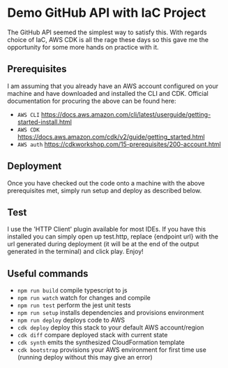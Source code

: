 # Demo GitHub API with IaC Project

The GitHub API seemed the simplest way to satisfy this. With regards choice of IaC, AWS CDK is all the rage these days so this gave me the opportunity for some more hands on practice with it.

## Prerequisites

I am assuming that you already have an AWS account configured on your machine and have downloaded and installed the CLI and CDK. Official documentation for procuring the above can be found here:

* `AWS CLI`   https://docs.aws.amazon.com/cli/latest/userguide/getting-started-install.html
* `AWS CDK`   https://docs.aws.amazon.com/cdk/v2/guide/getting_started.html
* `AWS auth`   https://cdkworkshop.com/15-prerequisites/200-account.html

## Deployment

Once you have checked out the code onto a machine with the above prerequisites met, simply run setup and deploy as described below.

## Test

I use the 'HTTP Client' plugin available for most IDEs. If you have this installed you can simply open up test.http, replace {endpoint url} with the url generated during deployment (it will be at the end of the output generated in the terminal) and click play. Enjoy!

## Useful commands

* `npm run build`   compile typescript to js
* `npm run watch`   watch for changes and compile
* `npm run test`    perform the jest unit tests
* `npm run setup`   installs dependencies and provisions environment
* `npm run deploy`  deploys code to AWS
* `cdk deploy`      deploy this stack to your default AWS account/region
* `cdk diff`        compare deployed stack with current state
* `cdk synth`       emits the synthesized CloudFormation template
* `cdk bootstrap`   provisions your AWS environment for first time use (running deploy without this may give an error)

